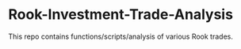 # Rook-Investment-Trade-Analysis
This repo contains functions/scripts/analysis of various Rook trades.
